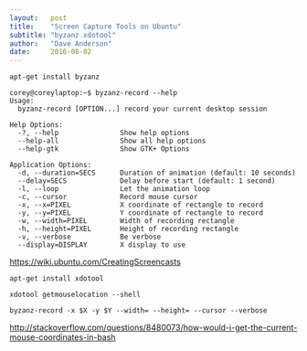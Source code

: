 ```yaml
---
layout:   post
title:    "Screen Capture Tools on Ubuntu"
subtitle: "byzanz xdotool"
author:   "Dave Anderson"
date:     2016-08-02
---
```


`apt-get install byzanz`

```
corey@coreylaptop:~$ byzanz-record --help
Usage:
  byzanz-record [OPTION...] record your current desktop session

Help Options:
  -?, --help               Show help options
  --help-all               Show all help options
  --help-gtk               Show GTK+ Options

Application Options:
  -d, --duration=SECS      Duration of animation (default: 10 seconds)
  --delay=SECS             Delay before start (default: 1 second)
  -l, --loop               Let the animation loop
  -c, --cursor             Record mouse cursor
  -x, --x=PIXEL            X coordinate of rectangle to record
  -y, --y=PIXEL            Y coordinate of rectangle to record
  -w, --width=PIXEL        Width of recording rectangle
  -h, --height=PIXEL       Height of recording rectangle
  -v, --verbose            Be verbose
  --display=DISPLAY        X display to use
```

https://wiki.ubuntu.com/CreatingScreencasts

`apt-get install xdotool`

```
xdotool getmouselocation --shell
```

`byzanz-record -x $X -y $Y --width= --height= --cursor --verbose`

http://stackoverflow.com/questions/8480073/how-would-i-get-the-current-mouse-coordinates-in-bash
